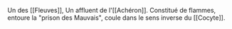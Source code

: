 Un des [[Fleuves]], Un affluent de l'[[Achéron]]. Constitué de flammes, entoure la "prison des Mauvais", coule dans le sens inverse du [[Cocyte]].


